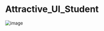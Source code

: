 # Attractive_UI_Student



![image](https://user-images.githubusercontent.com/114800813/222510488-3e01f954-2ff0-49c7-a5f7-cd1984992439.png)






